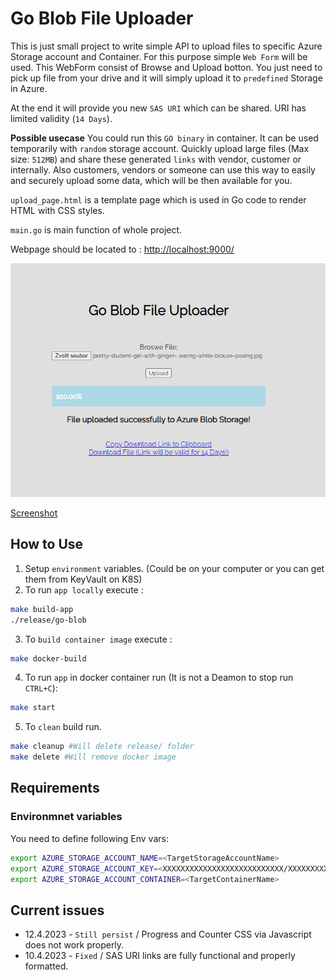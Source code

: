 # Go Blob File Uploader

This is just small project to write simple API to upload files to specific Azure Storage account and Container.  For this purpose simple `Web Form` will be used. This WebForm consist of Browse and Upload botton.
You just need to pick up file from your drive and it will simply upload it to `predefined` Storage in Azure. 

At the end it will provide you new `SAS URI` which can be shared. URI has limited validity (`14 Days`).

**Possible usecase**
You could run this `GO binary` in container.
It can be used temporarily with `random` storage account. Quickly upload large files (Max size: `512MB`) and share these generated `links` with vendor, customer or internally. Also customers, vendors or someone can use this way to easily and securely upload some data, which will be then available for you.

`upload_page.html` is a template page which is used in Go code to render HTML with CSS styles. 

`main.go` is main function of whole project. 

Webpage should be located to : [http://localhost:9000/](http://localhost:9000/)


![Tux, the Linux mascot](/images/goblob_uploader.png)

[Screenshot](/images/goblob_uploader.png "Just an basic view of webform.")

## How to Use
1. Setup `environment` variables. (Could be on your computer or you can get them from KeyVault on K8S)
2. To run `app locally` execute :
```bash
make build-app
./release/go-blob 
```
3. To `build container image` execute :
```bash
make docker-build
```
4. To run `app` in docker container run (It is not a Deamon to stop run `CTRL+C`): 
```bash
make start
```
5. To `clean` build run.
```bash
make cleanup #Will delete release/ folder
make delete #Will remove docker image
```


## Requirements 

### Environmnet variables

You need to define following Env vars:

```bash
export AZURE_STORAGE_ACCOUNT_NAME=<TargetStorageAccountName>
export AZURE_STORAGE_ACCOUNT_KEY=<XXXXXXXXXXXXXXXXXXXXXXXXXXX/XXXXXXXXXXXXXXXXXXXXXXX==>
export AZURE_STORAGE_ACCOUNT_CONTAINER=<TargetContainerName>
```

## Current issues

- 12.4.2023 - `Still persist` / Progress and Counter CSS via Javascript does not work properly.
- 10.4.2023 - `Fixed` / SAS URI links are fully functional and properly formatted. 